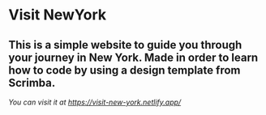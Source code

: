 # Visit NewYork

## This is a simple website to guide you through your journey in New York. Made in order to learn how to code by using a design template from Scrimba.

*You can visit it at https://visit-new-york.netlify.app/*
